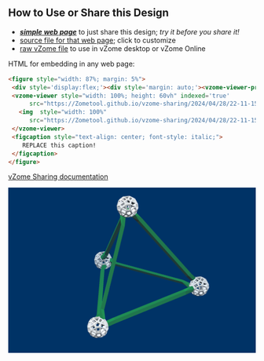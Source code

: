 
## How to Use or Share this Design

 - [***simple web page***](<https://Zometool.github.io/vzome-sharing/2024/04/28/22-11-15-Tetra/>) to just share this design; *try it before you share it!*
 - [source file for that web page](<https://github.com/Zometool/vzome-sharing/edit/main/2024/04/28/22-11-15-Tetra/index.md>); click to customize
 - [raw vZome file](<https://raw.githubusercontent.com/Zometool/vzome-sharing/main/2024/04/28/22-11-15-Tetra/Tetra.vZome>) to use in vZome desktop or vZome Online
 
 HTML for embedding in any web page:
 ```html
<figure style="width: 87%; margin: 5%">
  <div style='display:flex;'><div style='margin: auto;'><vzome-viewer-previous label='prev step'></vzome-viewer-previous><vzome-viewer-next label='next step'></vzome-viewer-next></div></div>
  <vzome-viewer style="width: 100%; height: 60vh" indexed='true'
       src="https://Zometool.github.io/vzome-sharing/2024/04/28/22-11-15-Tetra/Tetra.vZome" >
    <img  style="width: 100%"
       src="https://Zometool.github.io/vzome-sharing/2024/04/28/22-11-15-Tetra/Tetra.png" >
  </vzome-viewer>
  <figcaption style="text-align: center; font-style: italic;">
     REPLACE this caption!
  </figcaption>
</figure>

 ```

[vZome Sharing documentation](https://vzome.github.io/vzome/sharing.html#how-it-works)

![Image](<Tetra.png>)

